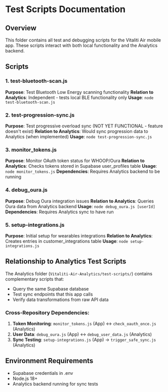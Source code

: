# Test Scripts Documentation

## Overview
This folder contains all test and debugging scripts for the Vitaliti Air mobile app. These scripts interact with both local functionality and the Analytics backend.

## Scripts

### 1. test-bluetooth-scan.js
**Purpose**: Test Bluetooth Low Energy scanning functionality
**Relation to Analytics**: Independent - tests local BLE functionality only
**Usage**: `node test-bluetooth-scan.js`

### 2. test-progression-sync.js  
**Purpose**: Test progressive overload sync (NOT YET FUNCTIONAL - feature doesn't exist)
**Relation to Analytics**: Would sync progression data to Analytics (when implemented)
**Usage**: `node test-progression-sync.js`

### 3. monitor_tokens.js
**Purpose**: Monitor OAuth token status for WHOOP/Oura
**Relation to Analytics**: Checks tokens stored in Supabase user_profiles table
**Usage**: `node monitor_tokens.js`
**Dependencies**: Requires Analytics backend to be running

### 4. debug_oura.js
**Purpose**: Debug Oura integration issues
**Relation to Analytics**: Queries Oura data from Analytics backend
**Usage**: `node debug_oura.js [userId]`
**Dependencies**: Requires Analytics sync to have run

### 5. setup-integrations.js
**Purpose**: Initial setup for wearables integrations
**Relation to Analytics**: Creates entries in customer_integrations table
**Usage**: `node setup-integrations.js`

## Relationship to Analytics Test Scripts

The Analytics folder (`Vitaliti-Air-Analytics/test-scripts/`) contains complementary scripts that:
- Query the same Supabase database
- Test sync endpoints that this app calls
- Verify data transformations from raw API data

### Cross-Repository Dependencies:
1. **Token Monitoring**: `monitor_tokens.js` (App) ↔ `check_oauth_once.js` (Analytics)
2. **User Data**: `debug_oura.js` (App) ↔ `debug_user_data.js` (Analytics)  
3. **Sync Testing**: `setup-integrations.js` (App) → `trigger_safe_sync.js` (Analytics)

## Environment Requirements
- Supabase credentials in .env
- Node.js 18+
- Analytics backend running for sync tests